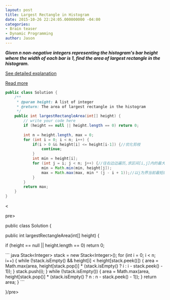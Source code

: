 ```yaml
---
layout: post
title: Largest Rectangle in Histogram
date: 2015-10-26 22:24:05.000000000 -04:00
categories:
- Brain teaser
- Dynamic Programming
author: Jason
---
```

<p><strong><em>Given n non-negative integers representing the histogram's bar height where the width of each bar is 1, find the area of largest rectangle in the histogram.</em></strong></p>


<p><a href="http://www.cnblogs.com/lichen782/p/leetcode_Largest_Rectangle_in_Histogram.html">See detailed explanation</a></p>
<a href="http://www.geeksforgeeks.org/largest-rectangle-under-histogram/">Read more</a></p>

``` java
public class Solution {
    /**
     * @param height: A list of integer
     * @return: The area of largest rectangle in the histogram
     */
    public int largestRectangleArea(int[] height) {
        // write your code here
        if (height == null || height.length == 0) return 0;
        
        int n = height.length, max = 0;
        for (int i = 0; i < n; i++) {
            if(i > 0 && height[i] <= height[i-1]) {//优化剪枝
                continue;
            }
            int min = height[i];
            for (int j = i; j < n; j++) {//往右边边遍历,求区间[i,j]内的最大值
                min = Math.min(min, height[j]);
                max = Math.max(max, min * (j - i + 1));//以j为界当前最短的高度*长度，min * (i - j + 1) 相当于local_max，必须包括height[j]在内
            }
        }
        return max;
    }
}
```
<p>&lt;</p>
<p>pre></p>
public class Solution {</p>
    public int largestRectangleArea(int[] height) {</p>
        if (height == null || height.length == 0) return 0;</p>
``` java
    Stack&lt;Integer&gt; stack = new Stack&lt;Integer&gt;();
    for (int i = 0; i &lt; n; i++) {
        while (!stack.isEmpty() &amp;&amp; height[i] &lt; height[stack.peek()]) {
            area = Math.max(area, height[stack.pop()] * (stack.isEmpty() ? i : i - stack.peek() - 1));
        }
        stack.push(i);
    }
    while (!stack.isEmpty()) {
        area = Math.max(area, height[stack.pop()] * (stack.isEmpty() ? n : n - stack.peek() - 1));
    }
    return area;
}
```
<p>}/pre></p>
